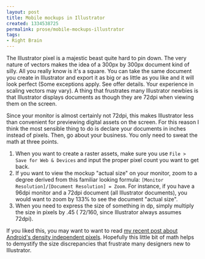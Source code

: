 ```yaml
---
layout: post
title: Mobile mockups in Illustrator
created: 1334538725
permalink: prose/mobile-mockups-illustrator
tags:
- Right Brain
---
```

The Illustrator pixel is a majestic beast quite hard to pin down. The very nature of vectors makes the idea of a 300px by 300px document kind of silly. All you really know is it's a square. You can take the same document you create in Illustrator and export it as big or as little as you like and it will look perfect (Some exceptions apply. See offer details. Your experience in scaling vectors may vary). A thing that frustrates many Illustrator newbies is that Illustrator displays documents as though they are 72dpi when viewing them on the screen. 

Since your monitor is almost certainly not 72dpi, this makes Illustrator less than convenient for previewing digital assets on the screen. For this reason I think the most sensible thing to do is declare your documents in inches instead of pixels. Then, go about your business. You only need to sweat the math at three points. 

1. When you want to create a raster assets, make sure you use `File > Save for Web & Devices` and input the proper pixel count you want to get back.
2. If you want to view the mockup "actual size" on your monitor, zoom to a degree derived from this familiar looking formula: `[Monitor Resolution]/[Document Resolution] = Zoom`. For instance, if you have a 96dpi monitor and a 72dpi document (all Illustrator documents), you would want to zoom by 133% to see the document "actual size".
3. When you need to express the size of something in dp, simply multiply the size in pixels by .45 ( 72/160, since Illustrator always assumes 72dpi).

If you liked this, you may want to want to read [my recent post about Android's density independent pixels](/node/4003). Hopefully this little bit of math helps to demystify the size discrepancies that frustrate many designers new to Illustrator. 
